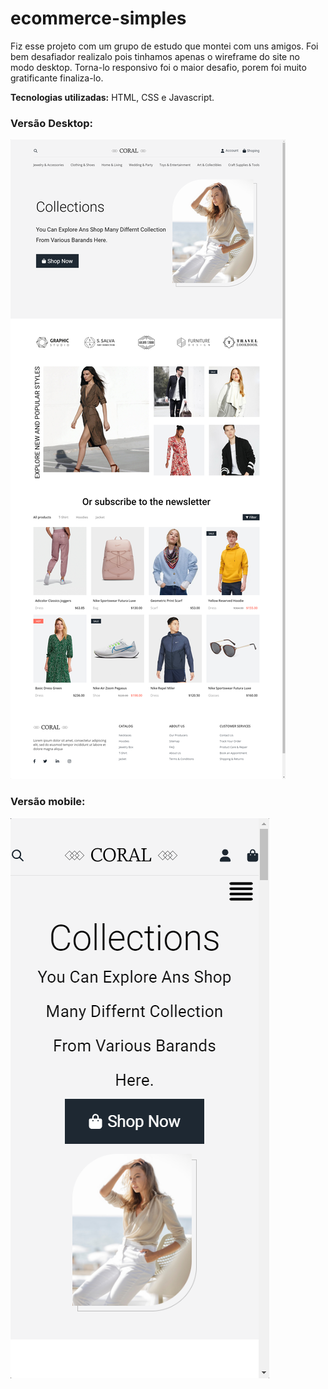 # ecommerce-simples

Fiz esse projeto com um grupo de estudo que montei com uns amigos. Foi bem desafiador realizalo pois tinhamos apenas o wireframe do site no modo desktop.
Torna-lo responsivo foi o maior desafio, porem foi muito gratificante finaliza-lo.

**Tecnologias utilizadas:** HTML, CSS e Javascript.


### Versão Desktop:

![Desktop Version](https://github.com/chuckdevs/ecommerce-simples/blob/a809d669de021eb9cb38ef8009aabd7fc422ebee/projeto-ecomerce/src/Laptop-1-1440x900.png)

### Versão mobile:
![Mobile Version](https://github.com/chuckdevs/ecommerce-simples/blob/a809d669de021eb9cb38ef8009aabd7fc422ebee/projeto-ecomerce/src/iPhone-XR-XS-Max-414x896.png)
